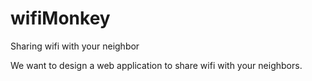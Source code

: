 # wifiMonkey
Sharing wifi with your neighbor

We want to design a web application to share wifi with your neighbors.

